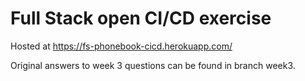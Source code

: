 # Full Stack open CI/CD exercise

Hosted at https://fs-phonebook-cicd.herokuapp.com/

Original answers to week 3 questions can be found in branch week3.